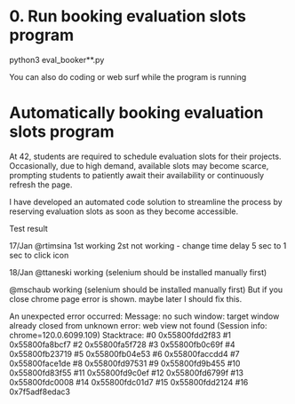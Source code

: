 # 0. Run booking evaluation slots program

python3 eval_booker**.py

You can also do coding or web surf while the program is running

# Automatically booking evaluation slots program

At 42, students are required to schedule evaluation slots for their projects. 
Occasionally, due to high demand, available slots may become scarce, 
prompting students to patiently await their availability 
or continuously refresh the page.

I have developed an automated code solution 
to streamline the process by reserving evaluation slots 
as soon as they become accessible.




Test result

17/Jan
@rtimsina 
1st working
2st not working - change time delay 5 sec to 1 sec to click icon 

18/Jan
@ttaneski 
working (selenium should be installed manually first)

@mschaub 
working (selenium should be installed manually first)
But if you close chrome page error is shown. maybe later I should fix this.

An unexpected error occurred: Message: no such window: target window already closed
from unknown error: web view not found
  (Session info: chrome=120.0.6099.109)
Stacktrace:
#0 0x55800fdd2f83 <unknown>
#1 0x55800fa8bcf7 <unknown>
#2 0x55800fa5f728 <unknown>
#3 0x55800fb0c69f <unknown>
#4 0x55800fb23719 <unknown>
#5 0x55800fb04e53 <unknown>
#6 0x55800faccdd4 <unknown>
#7 0x55800face1de <unknown>
#8 0x55800fd97531 <unknown>
#9 0x55800fd9b455 <unknown>
#10 0x55800fd83f55 <unknown>
#11 0x55800fd9c0ef <unknown>
#12 0x55800fd6799f <unknown>
#13 0x55800fdc0008 <unknown>
#14 0x55800fdc01d7 <unknown>
#15 0x55800fdd2124 <unknown>
#16 0x7f5adf8edac3 <unknown>








